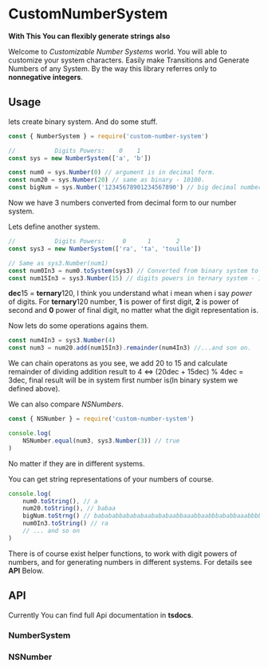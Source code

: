 # CustomNumberSystem

**With This You can flexibly generate strings also**

Welcome to _Customizable Number Systems_ world. You will able to customize your system characters.
Easily make Transitions and Generate Numbers of any System. By the way this library referres only to **nonnegative integers**.

## Usage
lets create binary system. And do some stuff.
```javascript
const { NumberSystem } = require('custom-number-system')

//           Digits Powers:    0    1
const sys = new NumberSystem(['a', 'b'])

const num0 = sys.Number(0) // argument is in decimal form.
const num20 = sys.Number(20) // same as binary - 10100.
const bigNum = sys.Number('12345678901234567890') // big decimal number in argument.
```
Now we have 3 numbers converted from decimal form to our number system.

Lets define another system.
```javascript
//           Digits Powers:     0      1       2
const sys3 = new NumberSystem(['ra', 'ta', 'touille'])

// Same as sys3.Number(num1)
const num0In3 = num0.toSystem(sys3) // Converted from binary system to ternary.
const num15In3 = sys3.Number(15) // digits powers in ternary system - 120
```
**dec**15 = **ternary**120, I think you understand what i mean when i say
_power_ of digits. For **ternary**120 number, **1** is power of first digit,
**2** is power of second and **0** power of final digit, no matter what the digit representation is.

Now lets do some operations agains them.
```javascript
const num4In3 = sys3.Number(4)
const num3 = num20.add(num15In3).remainder(num4In3) //...and son on.
```
We can chain operatons as you see, we add 20 to 15 and calculate remainder of dividing addition result to 4 <=> (20dec + 15dec) % 4dec = 3dec, final result will be in system first number is(In binary system we defined above).

We can also compare _NSNumbers_.
```javascript
const { NSNumber } = require('custom-number-system')

console.log(
    NSNumber.equal(num3, sys3.Number(3)) // true
)
```
No matter if they are in different systems.

You can get string representations of your numbers of course.
```javascript
console.log(
    num0.toString(), // a
    num20.toString(), // babaa
    bigNum.toStrng() // babababbabababaabababaabbaaabbaabbbababbaaabbbbbaaaabababbabaaba
    num0In3.toString() // ra
    // ... and so on
)
```
There is of course exist helper functions, to work with digit powers
of numbers, and for generating numbers in different systems.
For details see **API** Below.

## API
Currently You can find full Api documentation
in **tsdocs**.
### NumberSystem
### NSNumber